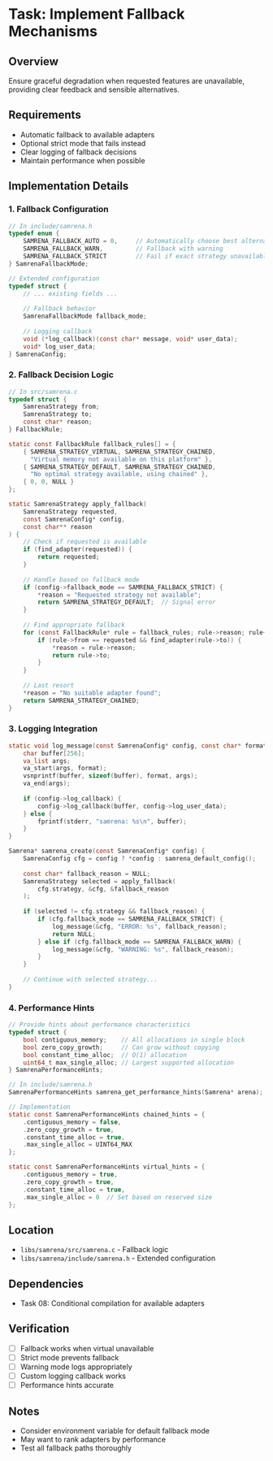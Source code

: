 # Task: Implement Fallback Mechanisms

## Overview
Ensure graceful degradation when requested features are unavailable, providing clear feedback and sensible alternatives.

## Requirements
- Automatic fallback to available adapters
- Optional strict mode that fails instead
- Clear logging of fallback decisions
- Maintain performance when possible

## Implementation Details

### 1. Fallback Configuration
```c
// In include/samrena.h
typedef enum {
    SAMRENA_FALLBACK_AUTO = 0,     // Automatically choose best alternative
    SAMRENA_FALLBACK_WARN,         // Fallback with warning
    SAMRENA_FALLBACK_STRICT        // Fail if exact strategy unavailable
} SamrenaFallbackMode;

// Extended configuration
typedef struct {
    // ... existing fields ...
    
    // Fallback behavior
    SamrenaFallbackMode fallback_mode;
    
    // Logging callback
    void (*log_callback)(const char* message, void* user_data);
    void* log_user_data;
} SamrenaConfig;
```

### 2. Fallback Decision Logic
```c
// In src/samrena.c
typedef struct {
    SamrenaStrategy from;
    SamrenaStrategy to;
    const char* reason;
} FallbackRule;

static const FallbackRule fallback_rules[] = {
    { SAMRENA_STRATEGY_VIRTUAL, SAMRENA_STRATEGY_CHAINED, 
      "Virtual memory not available on this platform" },
    { SAMRENA_STRATEGY_DEFAULT, SAMRENA_STRATEGY_CHAINED,
      "No optimal strategy available, using chained" },
    { 0, 0, NULL }
};

static SamrenaStrategy apply_fallback(
    SamrenaStrategy requested,
    const SamrenaConfig* config,
    const char** reason
) {
    // Check if requested is available
    if (find_adapter(requested)) {
        return requested;
    }
    
    // Handle based on fallback mode
    if (config->fallback_mode == SAMRENA_FALLBACK_STRICT) {
        *reason = "Requested strategy not available";
        return SAMRENA_STRATEGY_DEFAULT;  // Signal error
    }
    
    // Find appropriate fallback
    for (const FallbackRule* rule = fallback_rules; rule->reason; rule++) {
        if (rule->from == requested && find_adapter(rule->to)) {
            *reason = rule->reason;
            return rule->to;
        }
    }
    
    // Last resort
    *reason = "No suitable adapter found";
    return SAMRENA_STRATEGY_CHAINED;
}
```

### 3. Logging Integration
```c
static void log_message(const SamrenaConfig* config, const char* format, ...) {
    char buffer[256];
    va_list args;
    va_start(args, format);
    vsnprintf(buffer, sizeof(buffer), format, args);
    va_end(args);
    
    if (config->log_callback) {
        config->log_callback(buffer, config->log_user_data);
    } else {
        fprintf(stderr, "samrena: %s\n", buffer);
    }
}

Samrena* samrena_create(const SamrenaConfig* config) {
    SamrenaConfig cfg = config ? *config : samrena_default_config();
    
    const char* fallback_reason = NULL;
    SamrenaStrategy selected = apply_fallback(
        cfg.strategy, &cfg, &fallback_reason
    );
    
    if (selected != cfg.strategy && fallback_reason) {
        if (cfg.fallback_mode == SAMRENA_FALLBACK_STRICT) {
            log_message(&cfg, "ERROR: %s", fallback_reason);
            return NULL;
        } else if (cfg.fallback_mode == SAMRENA_FALLBACK_WARN) {
            log_message(&cfg, "WARNING: %s", fallback_reason);
        }
    }
    
    // Continue with selected strategy...
}
```

### 4. Performance Hints
```c
// Provide hints about performance characteristics
typedef struct {
    bool contiguous_memory;    // All allocations in single block
    bool zero_copy_growth;     // Can grow without copying
    bool constant_time_alloc;  // O(1) allocation
    uint64_t max_single_alloc; // Largest supported allocation
} SamrenaPerformanceHints;

// In include/samrena.h
SamrenaPerformanceHints samrena_get_performance_hints(Samrena* arena);

// Implementation
static const SamrenaPerformanceHints chained_hints = {
    .contiguous_memory = false,
    .zero_copy_growth = true,
    .constant_time_alloc = true,
    .max_single_alloc = UINT64_MAX
};

static const SamrenaPerformanceHints virtual_hints = {
    .contiguous_memory = true,
    .zero_copy_growth = true,
    .constant_time_alloc = true,
    .max_single_alloc = 0  // Set based on reserved size
};
```

## Location
- `libs/samrena/src/samrena.c` - Fallback logic
- `libs/samrena/include/samrena.h` - Extended configuration

## Dependencies
- Task 08: Conditional compilation for available adapters

## Verification
- [ ] Fallback works when virtual unavailable
- [ ] Strict mode prevents fallback
- [ ] Warning mode logs appropriately
- [ ] Custom logging callback works
- [ ] Performance hints accurate

## Notes
- Consider environment variable for default fallback mode
- May want to rank adapters by performance
- Test all fallback paths thoroughly